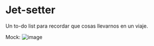 # Jet-setter

Un to-do list para recordar que cosas llevarnos en un viaje.

Mock:
![image](https://user-images.githubusercontent.com/5483911/132271893-b80ef551-0f57-4145-aa63-eb082d2ad434.png)


